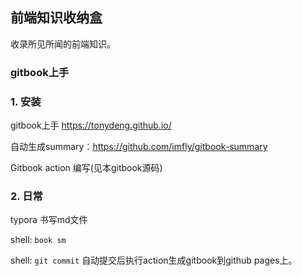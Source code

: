 ## 前端知识收纳盒

收录所见所闻的前端知识。

 

### gitbook上手

### 1. 安装

gitbook上手 <https://tonydeng.github.io/>

自动生成summary：<https://github.com/imfly/gitbook-summary>

Gitbook action 编写(见本gitbook源码)

### 2. 日常

typora 书写md文件

shell: `book sm`

shell: `git commit` 自动提交后执行action生成gitbook到github pages上。

